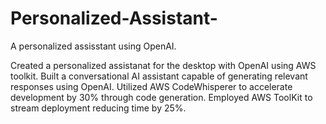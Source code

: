 # Personalized-Assistant-
A personalized assisstant using OpenAI. 

Created a personalized assistanat for the desktop with OpenAI using AWS toolkit.
Built a conversational AI assistant capable of generating relevant responses using OpenAI. 
Utilized AWS CodeWhisperer to accelerate development by 30% through code generation. 
Employed AWS ToolKit to stream deployment reducing time by 25%. 
